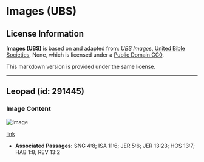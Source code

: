 # Images (UBS)

## License Information

**Images (UBS)** is based on and adapted from: _UBS Images_, [United Bible Societies](https://unitedbiblesocieties.org/), None, which is licensed under a [Public Domain CC0](https://creativecommons.org/public-domain/cc0/).

This markdown version is provided under the same license.



--------------------------------

## Leopad (id: 291445)

### Image Content

![Image](https://cdn.aquifer.bible/aquifer-content/resources/Media/WEB-0587_leopard.jpg)

[link](https://cdn.aquifer.bible/aquifer-content/resources/Media/WEB-0587_leopard.jpg)

* **Associated Passages:** SNG 4:8; ISA 11:6; JER 5:6; JER 13:23; HOS 13:7; HAB 1:8; REV 13:2


